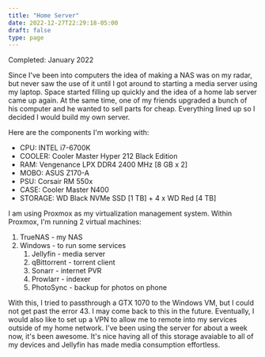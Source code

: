 ```yaml
---
title: "Home Server"
date: 2022-12-27T22:29:18-05:00
draft: false
type: page
---
```


Completed: January 2022

Since I've been into computers the idea of making a NAS was on my radar, but never saw the use of it until I got around to starting a media server using my laptop. Space started filling up quickly and the idea of a home lab server came up again. At the same time, one of my friends upgraded a bunch of his computer and he wanted to sell parts for cheap. Everything lined up so I decided I would build my own server.

Here are the components I'm working with:
- CPU: INTEL i7-6700K
- COOLER: Cooler Master Hyper 212 Black Edition
- RAM: Vengenance LPX DDR4 2400 MHz [8 GB x 2]
- MOBO: ASUS Z170-A
- PSU: Corsair RM 550x
- CASE: Cooler Master N400
- STORAGE: WD Black NVMe SSD [1 TB] + 4 x WD Red [4 TB]

I am using Proxmox as my virtualization management system. Within Proxmox, I'm running 2 virtual machines:
1. TrueNAS - my NAS
2. Windows - to run some services
    1. Jellyfin - media server
    2. qBittorrent - torrent client
    3. Sonarr - internet PVR
    4. Prowlarr - indexer
    5. PhotoSync - backup for photos on phone

With this, I tried to passthrough a GTX 1070 to the Windows VM, but I could not get past the error 43. I may come back to this in the future. Eventually, I would also like to set up a VPN to allow me to remote into my services outside of my home network. I've been using the server for about a week now, it's been  awesome. It's nice having all of this storage avaiable to all of my devices and Jellyfin has made media consumption effortless.  




